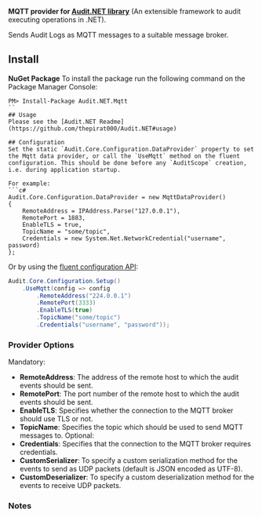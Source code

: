 ﻿**MQTT provider for [Audit.NET library](https://github.com/thepirat000/Audit.NET)** (An extensible framework to audit executing operations in .NET).

Sends Audit Logs as MQTT messages to a suitable message broker.

## Install

**NuGet Package** 
To install the package run the following command on the Package Manager Console:

```
PM> Install-Package Audit.NET.Mqtt
``
## Usage
Please see the [Audit.NET Readme](https://github.com/thepirat000/Audit.NET#usage)

## Configuration
Set the static `Audit.Core.Configuration.DataProvider` property to set the Mqtt data provider, or call the `UseMqtt` method on the fluent configuration. This should be done before any `AuditScope` creation, i.e. during application startup.

For example:
```c#
Audit.Core.Configuration.DataProvider = new MqttDataProvider()
{
    RemoteAddress = IPAddress.Parse("127.0.0.1"),
    RemotePort = 1883, 
	EnableTLS = true,
	TopicName = "some/topic",
	Credentials = new System.Net.NetworkCredential("username", password)
};
```

Or by using the [fluent configuration API](https://github.com/thepirat000/Audit.NET#configuration-fluent-api):
```c#
Audit.Core.Configuration.Setup()
    .UseMqtt(config => config
        .RemoteAddress("224.0.0.1")
        .RemotePort(3333)
		.EnableTLS(true)
		.TopicName("some/topic")
		.Credentials("username", "password"));
```

### Provider Options

Mandatory:
- **RemoteAddress**: The address of the remote host to which the audit events should be sent.
- **RemotePort**: The port number of the remote host to which the audit events should be sent.
- **EnableTLS**: Specifies whether the connection to the MQTT broker should use TLS or not.
- **TopicName**: Specifies the topic which should be used to send MQTT messages to.
Optional:
- **Credentials**: Specifies that the connection to the MQTT broker requires credentials.
- **CustomSerializer**: To specify a custom serialization method for the events to send as UDP packets (default is JSON encoded as UTF-8).
- **CustomDeserializer**: To specify a custom deserialization method for the events to receive UDP packets.

### Notes
